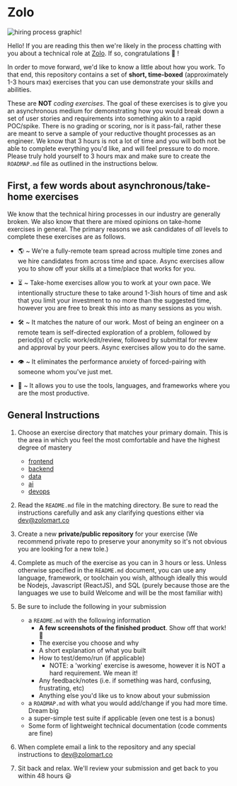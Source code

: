 # Zolo

![hiring process graphic!](https://welcome-public-assets.s3.us-east-2.amazonaws.com/welcome_hiring_process.png)

Hello! If you are reading this then we're likely in the process chatting with you about a technical role at [Zolo](https://zolomart.co). If so, congratulations :tada: !

In order to move forward, we'd like to know a little about how you work. To that end, this repository contains a set of **short, time-boxed** (approximately 1-3 hours max) exercises that you can use demonstrate your skills and abilities.

These are **NOT** _coding exercises_. The goal of these exercises is to give you an asynchronous medium for demonstrating how you would break down a set of user stories and requirements into something akin to a rapid POC/spike. There is no grading or scoring, nor is it pass-fail, rather these are meant to serve a sample of your reductive thought processes as an engineer. We know that 3 hours is not a lot of time and you will both not be able to complete everything you'd like, and will feel pressure to do more. Please truly hold yourself to 3 hours max and make sure to create the `ROADMAP.md` file as outlined in the instructions below.

## First, a few words about asynchronous/take-home exercises

We know that the technical hiring processes in our industry are generally broken. We also know that there are mixed opinions on take-home exercises in general. The primary reasons we ask candidates of _all_ levels to complete these exercises are as follows.

- 🌎 ~ We're a fully-remote team spread across multiple time zones and we hire candidates from across time and space. Async exercises allow you to show off your skills at a time/place that works for you.

- ⏳ ~ Take-home exercises allow you to work at your own pace. We intentionally structure these to take around 1-3ish hours of time and ask that you limit your investment to no more than the suggested time, however you are free to break this into as many sessions as you wish.

- 🛠 ~ It matches the nature of our work. Most of being an engineer on a remote team is self-directed exploration of a problem, followed by period(s) of cyclic work/edit/review, followed by submittal for review and approval by your peers. Async exercises allow you to do the same.

- 👁 ~ It eliminates the performance anxiety of forced-pairing with someone whom you've just met.

- 🧰 ~ It allows you to use the tools, languages, and frameworks where you are the most productive.

## General Instructions

1. Choose an exercise directory that matches your primary domain. This is the area in which you feel the most comfortable and have the highest degree of mastery

   - [frontend](frontend/README.md)
   - [backend](backend/README.md)
   - [data](data/README.md)
   - [ai](ai/README.md)
   - [devops](devops/README.md)

2. Read the `README.md` file in the matching directory. Be sure to read the instructions carefully and ask any clarifying questions either via [dev@zolomart.co](dev@zolomart.co)

3. Create a new **private/public repository** for your exercise (We recommend private repo to preserve your anonymity so it's not obvious you are looking for a new tole.)

4. Complete as much of the exercise as you can in 3 hours or less. Unless otherwise specified in the `README.md` document, you can use any language, framework, or toolchain you wish, although ideally this would be Nodejs, Javascript (ReactJS), and SQL (purely because those are the languages we use to build Welcome and will be the most familiar with)

5. Be sure to include the following in your submission

   - a `README.md` with the following information
     - **A few screenshots of the finished product**. Show off that work! 📸
     - The exercise you choose and why
     - A short explanation of what you built
     - How to test/demo/run (if applicable)
       - NOTE: a 'working' exercise is awesome, however it is NOT a hard requirement. We mean it!
     - Any feedback/notes (i.e. if something was hard, confusing, frustrating, etc)
     - Anything else you'd like us to know about your submission
   - a `ROADMAP.md` with what you would add/change if you had more time. Dream big
   - a super-simple test suite if applicable (even one test is a bonus)
   - Some form of lightweight technical documentation (code comments are fine)

6. When complete email a link to the repository and any special instructions to dev@zolomart.co

7. Sit back and relax. We'll review your submission and get back to you within 48 hours :smiley:
